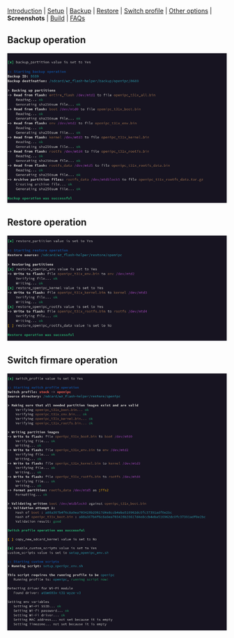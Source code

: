 [Introduction](README.md) | [Setup](README_setup.md) | [Backup](README_backup.md) | [Restore](README_restore.md) | [Switch profile](README_switch_profile.md) | [Other options](README_other_options.md) | **Screenshots** | [Build](README_build.md) | [FAQs](README_FAQs.md)

## Backup operation
![Alt text](https://raw.githubusercontent.com/archandanime/wz_flash-helper/main/screenshots/backup.png)


## Restore operation
![Alt text](https://raw.githubusercontent.com/archandanime/wz_flash-helper/main/screenshots/restore.png)


## Switch firmare operation
![Alt text](https://raw.githubusercontent.com/archandanime/wz_flash-helper/main/screenshots/switch_profile.png)
